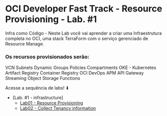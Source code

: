 ﻿# OCI Developer Fast Track - Resource Provisioning - Lab. #1
Infra como Código - Neste Lab você vai aprender a criar uma Infraestrutura completa no OCI,
uma stack TerraForm com o serviço gerenciado de Resource Manage. 

### Os recursos provisionados serão:

VCN
Subnets
Dynamic Groups
Policies
Compartments
OKE - Kubernetes
Artifact Registry
Container Registry
OCI DevOps
APM
API Gateway
Streaming
Object Storage
Functions

Acesse a sequência de labs! ⬇

- [Lab. #1 - infrastructure]
  - [Lab01 - Resource Provisioning ](./LAB01/README.md)
  - [Lab02 - Collect Tenancy information](./LAB02/README.md)

